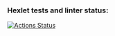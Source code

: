 ### Hexlet tests and linter status:
[![Actions Status](https://github.com/GaKoDe/python-pytest-testing-project-79/actions/workflows/hexlet-check.yml/badge.svg)](https://github.com/GaKoDe/python-pytest-testing-project-79/actions)